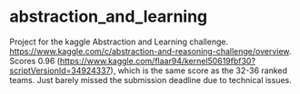 # abstraction_and_learning

Project for the kaggle Abstraction and Learning challenge. https://www.kaggle.com/c/abstraction-and-reasoning-challenge/overview. Scores 0.96 (https://www.kaggle.com/flaar94/kernel50619fbf30?scriptVersionId=34924337), which is the same score as the 32-36 ranked teams. Just barely missed the submission deadline due to technical issues.
